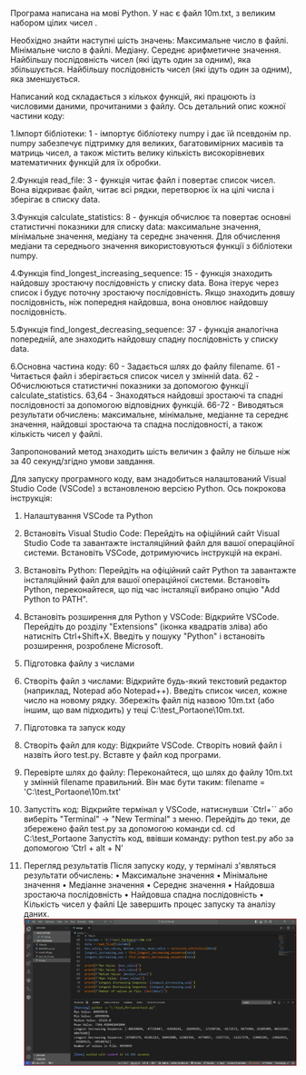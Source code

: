 Програма написана на мові Python.
У нас є файл 10m.txt, з  великим набором цілих чисел .

Необхідно знайти наступні шість значень:
Максимальне число в файлі.
Мінімальне число в файлі.
Медіану.
Середнє арифметичне значення.
Найбільшу послідовність чисел (які ідуть один за одним), яка збільшується. 
Найбільшу послідовність чисел (які ідуть один за одним), яка зменшується.

Написаний код складається з кількох функцій, які працюють із числовими даними, прочитаними з файлу. Ось детальний опис кожної частини коду:

1.Імпорт бібліотеки:
1 -   імпортує бібліотеку numpy і дає їй псевдонім np. numpy забезпечує підтримку для великих, багатовимірних масивів та матриць чисел, а також містить велику кількість високорівневих математичних функцій для їх обробки.

2.Функція read_file:
3 - функція читає файл і повертає список чисел. Вона відкриває файл, читає всі рядки, перетворює їх на цілі числа і зберігає в списку data.

3.Функція calculate_statistics:
8 - функція обчислює та повертає основні статистичні показники для списку data: максимальне значення, мінімальне значення, медіану та середнє значення. Для обчислення медіани та середнього значення використовуються функції з бібліотеки numpy.

4.Функція find_longest_increasing_sequence:
15 - функція знаходить найдовшу зростаючу послідовність у списку data. Вона ітерує через список і будує поточну зростаючу послідовність. Якщо знаходить довшу послідовність, ніж попередня найдовша, вона оновлює найдовшу послідовність.

5.Функція find_longest_decreasing_sequence:
37 - функція аналогічна попередній, але знаходить найдовшу спадну послідовність у списку data.

6.Основна частина коду:
60 - Задається шлях до файлу filename.
61 - Читається файл і зберігається список чисел у змінній data.
62 - Обчислюються статистичні показники за допомогою функції calculate_statistics.
63,64 - Знаходяться найдовші зростаючі та спадні послідовності за допомогою відповідних функцій.
66-72 - Виводяться результати обчислень: максимальне, мінімальне, медіанне та середнє значення, найдовші зростаюча та спадна послідовності, а також кількість чисел у файлі.

Запропонований метод  знаходить шість величин з файлу не більше ніж за 40 секунд/згідно умови завдання.

Для запуску програмного коду, вам знадобиться налаштований Visual Studio Code (VSCode) з встановленою версією Python. Ось покрокова інструкція:
1. Налаштування VSCode та Python
  1.	Встановіть Visual Studio Code:
	Перейдіть на офіційний сайт Visual Studio Code та завантажте інсталяційний файл для вашої операційної системи.
	Встановіть VSCode, дотримуючись інструкцій на екрані.
  2.	Встановіть Python:
	Перейдіть на офіційний сайт Python та завантажте інсталяційний файл для вашої операційної системи.
	Встановіть Python, переконайтеся, що під час інсталяції вибрано опцію "Add Python to PATH".
  3.	Встановіть розширення для Python у VSCode:
	Відкрийте VSCode.
	Перейдіть до розділу "Extensions" (іконка квадратів зліва) або натисніть Ctrl+Shift+X.
	Введіть у пошуку "Python" і встановіть розширення, розроблене Microsoft.
2. Підготовка файлу з числами
  1.	Створіть файл з числами:
	Відкрийте будь-який текстовий редактор (наприклад, Notepad або Notepad++).
	Введіть список чисел, кожне число на новому рядку.
	Збережіть файл під назвою 10m.txt (або іншим, що вам підходить) у теці C:\\test_Portaone\\10m.txt.
3. Підготовка та запуск коду
  1.	Створіть файл для коду:
	Відкрийте VSCode.
	Створіть новий файл і назвіть його test.py.
    Вставте у файл код програми.
 
  2.	Перевірте шлях до файлу:
	Переконайтеся, що шлях до файлу 10m.txt у змінній filename правильний. Він має бути таким:
 filename = 'C:\\test_Portaone\\10m.txt'
  3.	Запустіть код:
	Відкрийте термінал у VSCode, натиснувши `Ctrl+`` або виберіть "Terminal" -> "New Terminal" з меню.
	Перейдіть до теки, де збережено файл test.py за допомогою команди cd.
cd C:\test_Portaone
	Запустіть код, ввівши команду:
    python test.py 
    або за допомогою ‘Ctrl + alt + N’
4. Перегляд результатів
Після запуску коду, у терміналі з'являться результати обчислень:
•	Максимальне значення
•	Мінімальне значення
•	Медіанне значення
•	Середнє значення
•	Найдовша зростаюча послідовність
•	Найдовша спадна послідовність
•	Кількість чисел у файлі
Це завершить процес запуску та аналізу даних. 
![Result](result_Py.jpg)